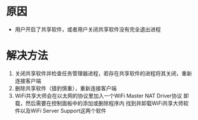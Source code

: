 <!-- TITLE: 故障 20010101 检测到与XXX共享软件冲突 -->
<!-- SUBTITLE: 本错误属于天翼校园客户端错误-->

# 原因

- 用户开启了共享软件，或者用户关闭共享软件没有完全退出进程

# 解决方法

1. 关闭共享软件并检查任务管理器进程，若存在共享软件的进程将其关闭，重新连接客户端
2. 删除共享软件（猎豹慎重），重新连接客户端
3. WiFi共享大师会在以太网的协议里加入一个WiFi Master NAT Driver协议 卸载，然后需要在控制面板中的添加或删除程序内 找到并卸载WiFi共享大师软件以及WiFi Server Support这两个软件